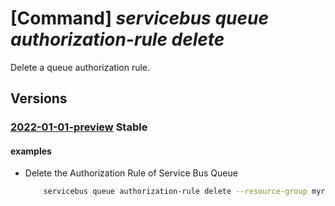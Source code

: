 # [Command] _servicebus queue authorization-rule delete_

Delete a queue authorization rule.

## Versions

### [2022-01-01-preview](/Resources/mgmt-plane/L3N1YnNjcmlwdGlvbnMve30vcmVzb3VyY2Vncm91cHMve30vcHJvdmlkZXJzL21pY3Jvc29mdC5zZXJ2aWNlYnVzL25hbWVzcGFjZXMve30vcXVldWVzL3t9L2F1dGhvcml6YXRpb25ydWxlcy97fQ==/2022-01-01-preview.xml) **Stable**

<!-- mgmt-plane /subscriptions/{}/resourcegroups/{}/providers/microsoft.servicebus/namespaces/{}/queues/{}/authorizationrules/{} 2022-01-01-preview -->

#### examples

- Delete the Authorization Rule of Service Bus Queue
    ```bash
        servicebus queue authorization-rule delete --resource-group myresourcegroup --namespace-name mynamespace --queue-name myqueue --name myauthorule
    ```
